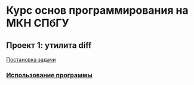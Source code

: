 # Курс основ программирования на МКН СПбГУ
## Проект 1: утилита diff

[Постановка задачи](./TASK.md)

### [Использование программы](./Usage.md)